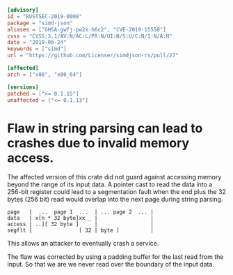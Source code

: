 ```toml
[advisory]
id = "RUSTSEC-2019-0008"
package = "simd-json"
aliases = ["GHSA-gwfj-pw2x-h6c2", "CVE-2019-15550"]
cvss = "CVSS:3.1/AV:N/AC:L/PR:N/UI:N/S:U/C:N/I:N/A:H"
date = "2019-06-24"
keywords = ["simd"]
url = "https://github.com/Licenser/simdjson-rs/pull/27"

[affected]
arch = ["x86", "x86_64"]

[versions]
patched = [">= 0.1.15"]
unaffected = ["<= 0.1.13"]
```

# Flaw in string parsing can lead to crashes due to invalid memory access.

The affected version of this crate did not guard against accessing memory
beyond the range of its input data. A pointer cast to read the data into
a 256-bit register could lead to a segmentation fault when the end plus
the 32 bytes (256 bit) read would overlap into the next page during string
parsing.

```
page   |  ...  page 1  ...  | ... page 2  ... |
data   | x[n * 32 byte]xx__ |                 |
access | ..][ 32 byte ]     |                 |
segflt |               [ 32 | byte ]          |
```

This allows an attacker to eventually crash a service.

The flaw was corrected by using a padding buffer for the last read from the
input. So that we are we never read over the boundary of the input data.
